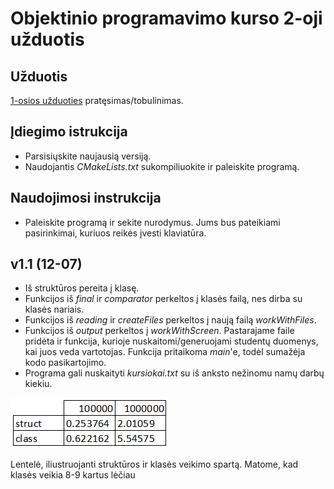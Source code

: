 # Objektinio programavimo kurso 2-oji užduotis

## Užduotis

[1-osios užduoties](https://github.com/JovitaBu/OOP.-1-uzduotis) pratęsimas/tobulinimas.

## Įdiegimo istrukcija

- Parsisiųskite naujausią versiją.
- Naudojantis *CMakeLists.txt* sukompiliuokite ir paleiskite programą.

## Naudojimosi instrukcija

- Paleiskite programą ir sekite nurodymus. Jums bus pateikiami pasirinkimai, kuriuos reikės įvesti klaviatūra.

## v1.1 (12-07)

- Iš struktūros pereita į klasę.
- Funkcijos iš *final* ir *comparator* perkeltos į klasės failą, nes dirba su klasės nariais.
- Funkcijos iš *reading* ir *createFiles* perkeltos į naują failą *workWithFiles*.
- Funkcijos iš *output* perkeltos į *workWithScreen*. Pastarajame faile pridėta ir funkcija, kurioje nuskaitomi/generuojami studentų duomenys, kai juos veda vartotojas. Funkcija pritaikoma *main*'e, todėl sumažėja kodo pasikartojimo.
- Programa gali nuskaityti *kursiokai.txt* su iš anksto nežinomu namų darbų kiekiu.

![](struct_vs_class.png)

Lentelė, iliustruojanti struktūros ir klasės veikimo spartą. Matome, kad klasės veikia 8-9 kartus lėčiau

